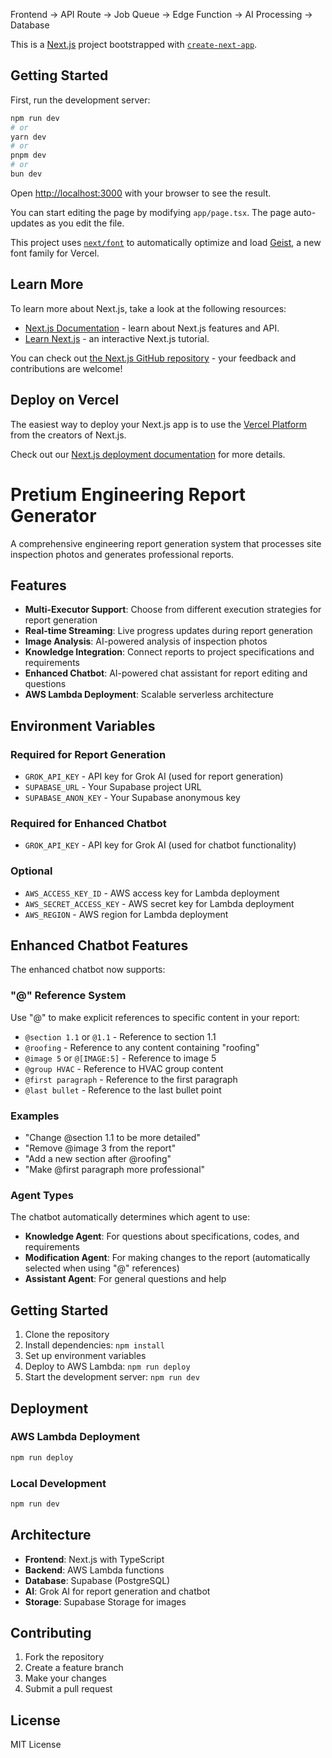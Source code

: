 Frontend → API Route → Job Queue → Edge Function → AI Processing → Database

This is a [Next.js](https://nextjs.org) project bootstrapped with [`create-next-app`](https://nextjs.org/docs/app/api-reference/cli/create-next-app).

## Getting Started

First, run the development server:

```bash
npm run dev
# or
yarn dev
# or
pnpm dev
# or
bun dev
```

Open [http://localhost:3000](http://localhost:3000) with your browser to see the result.

You can start editing the page by modifying `app/page.tsx`. The page auto-updates as you edit the file.

This project uses [`next/font`](https://nextjs.org/docs/app/building-your-application/optimizing/fonts) to automatically optimize and load [Geist](https://vercel.com/font), a new font family for Vercel.

## Learn More

To learn more about Next.js, take a look at the following resources:

- [Next.js Documentation](https://nextjs.org/docs) - learn about Next.js features and API.
- [Learn Next.js](https://nextjs.org/learn) - an interactive Next.js tutorial.

You can check out [the Next.js GitHub repository](https://github.com/vercel/next.js) - your feedback and contributions are welcome!

## Deploy on Vercel

The easiest way to deploy your Next.js app is to use the [Vercel Platform](https://vercel.com/new?utm_medium=default-template&filter=next.js&utm_source=create-next-app&utm_campaign=create-next-app-readme) from the creators of Next.js.

Check out our [Next.js deployment documentation](https://nextjs.org/docs/app/building-your-application/deploying) for more details.

# Pretium Engineering Report Generator

A comprehensive engineering report generation system that processes site inspection photos and generates professional reports.

## Features

- **Multi-Executor Support**: Choose from different execution strategies for report generation
- **Real-time Streaming**: Live progress updates during report generation
- **Image Analysis**: AI-powered analysis of inspection photos
- **Knowledge Integration**: Connect reports to project specifications and requirements
- **Enhanced Chatbot**: AI-powered chat assistant for report editing and questions
- **AWS Lambda Deployment**: Scalable serverless architecture

## Environment Variables

### Required for Report Generation

- `GROK_API_KEY` - API key for Grok AI (used for report generation)
- `SUPABASE_URL` - Your Supabase project URL
- `SUPABASE_ANON_KEY` - Your Supabase anonymous key

### Required for Enhanced Chatbot

- `GROK_API_KEY` - API key for Grok AI (used for chatbot functionality)

### Optional

- `AWS_ACCESS_KEY_ID` - AWS access key for Lambda deployment
- `AWS_SECRET_ACCESS_KEY` - AWS secret key for Lambda deployment
- `AWS_REGION` - AWS region for Lambda deployment

## Enhanced Chatbot Features

The enhanced chatbot now supports:

### "@" Reference System

Use "@" to make explicit references to specific content in your report:

- `@section 1.1` or `@1.1` - Reference to section 1.1
- `@roofing` - Reference to any content containing "roofing"
- `@image 5` or `@[IMAGE:5]` - Reference to image 5
- `@group HVAC` - Reference to HVAC group content
- `@first paragraph` - Reference to the first paragraph
- `@last bullet` - Reference to the last bullet point

### Examples

- "Change @section 1.1 to be more detailed"
- "Remove @image 3 from the report"
- "Add a new section after @roofing"
- "Make @first paragraph more professional"

### Agent Types

The chatbot automatically determines which agent to use:

- **Knowledge Agent**: For questions about specifications, codes, and requirements
- **Modification Agent**: For making changes to the report (automatically selected when using "@" references)
- **Assistant Agent**: For general questions and help

## Getting Started

1. Clone the repository
2. Install dependencies: `npm install`
3. Set up environment variables
4. Deploy to AWS Lambda: `npm run deploy`
5. Start the development server: `npm run dev`

## Deployment

### AWS Lambda Deployment

```bash
npm run deploy
```

### Local Development

```bash
npm run dev
```

## Architecture

- **Frontend**: Next.js with TypeScript
- **Backend**: AWS Lambda functions
- **Database**: Supabase (PostgreSQL)
- **AI**: Grok AI for report generation and chatbot
- **Storage**: Supabase Storage for images

## Contributing

1. Fork the repository
2. Create a feature branch
3. Make your changes
4. Submit a pull request

## License

MIT License
